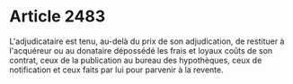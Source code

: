 # Article 2483

L'adjudicataire est tenu, au-delà du prix de son adjudication, de restituer à l'acquéreur ou au donataire dépossédé les frais et loyaux coûts de son contrat, ceux de la publication au bureau des hypothèques, ceux de notification et ceux faits par lui pour parvenir à la revente.